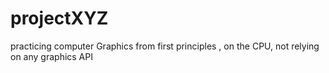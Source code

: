 # projectXYZ
practicing computer Graphics from first principles , on the CPU, not relying on any graphics API
